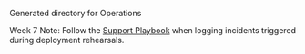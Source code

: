 Generated directory for Operations

Week 7 Note: Follow the [Support Playbook](../../../docs/operations/support-playbook.md) when logging incidents triggered during deployment rehearsals.
